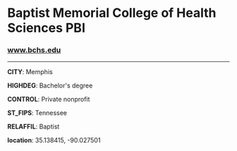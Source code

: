# Baptist Memorial College of Health Sciences PBI
### www.bchs.edu
---
**CITY**: Memphis

**HIGHDEG**: Bachelor's degree

**CONTROL**: Private nonprofit

**ST_FIPS**: Tennessee

**RELAFFIL**: Baptist

**location**: 35.138415, -90.027501